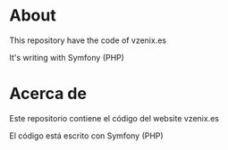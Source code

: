 # About

This repository have the code of vzenix.es

It's writing with Symfony (PHP)

# Acerca de

Este repositorio contiene el código del website vzenix.es

El código está escrito con Symfony (PHP)
